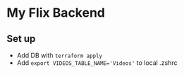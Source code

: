 # My Flix Backend

## Set up

- Add DB with `terraform apply`
- Add `export VIDEOS_TABLE_NAME='Videos'` to local .zshrc
